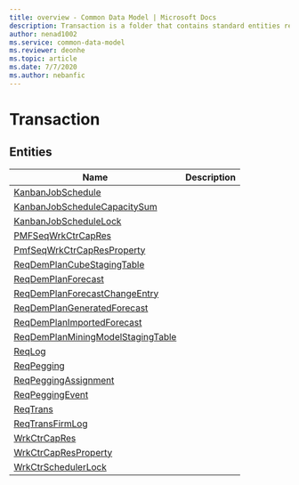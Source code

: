 ```yaml
---
title: overview - Common Data Model | Microsoft Docs
description: Transaction is a folder that contains standard entities related to the Common Data Model.
author: nenad1002
ms.service: common-data-model
ms.reviewer: deonhe
ms.topic: article
ms.date: 7/7/2020
ms.author: nebanfic
---
```


# Transaction


## Entities

|Name|Description|
|---|---|
|[KanbanJobSchedule](KanbanJobSchedule.md)||
|[KanbanJobScheduleCapacitySum](KanbanJobScheduleCapacitySum.md)||
|[KanbanJobScheduleLock](KanbanJobScheduleLock.md)||
|[PMFSeqWrkCtrCapRes](PMFSeqWrkCtrCapRes.md)||
|[PmfSeqWrkCtrCapResProperty](PmfSeqWrkCtrCapResProperty.md)||
|[ReqDemPlanCubeStagingTable](ReqDemPlanCubeStagingTable.md)||
|[ReqDemPlanForecast](ReqDemPlanForecast.md)||
|[ReqDemPlanForecastChangeEntry](ReqDemPlanForecastChangeEntry.md)||
|[ReqDemPlanGeneratedForecast](ReqDemPlanGeneratedForecast.md)||
|[ReqDemPlanImportedForecast](ReqDemPlanImportedForecast.md)||
|[ReqDemPlanMiningModelStagingTable](ReqDemPlanMiningModelStagingTable.md)||
|[ReqLog](ReqLog.md)||
|[ReqPegging](ReqPegging.md)||
|[ReqPeggingAssignment](ReqPeggingAssignment.md)||
|[ReqPeggingEvent](ReqPeggingEvent.md)||
|[ReqTrans](ReqTrans.md)||
|[ReqTransFirmLog](ReqTransFirmLog.md)||
|[WrkCtrCapRes](WrkCtrCapRes.md)||
|[WrkCtrCapResProperty](WrkCtrCapResProperty.md)||
|[WrkCtrSchedulerLock](WrkCtrSchedulerLock.md)||
